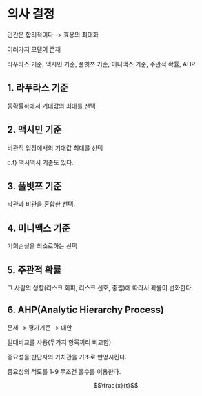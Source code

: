 # 의사 결정

인간은 합리적이다 -> 효용의 최대화

여러가지 모델이 존재

라푸라스 기준, 맥시민 기준, 풀빗쯔 기준, 미니맥스 기준, 주관적 확률, AHP

## 1. 라푸라스 기준

등확률하에서 기대값의 최대를 선택

## 2. 맥시민 기준

비관적 입장에서의 기대값 최대를 선택

c.f) 맥시맥시 기준도 있다.

## 3. 풀빗쯔 기준

낙관과 비관을 혼합한 선택.

## 4. 미니맥스 기준

기회손실을 최소로하는 선택

## 5. 주관적 확률

그 사람의 성향(리스크 회피, 리스크 선호, 중립)에 따라서 확률이 변화한다.

## 6. AHP(Analytic Hierarchy Process)

문제 -> 평가기준 -> 대안

일대비교를 사용(두가지 항목끼리 비교함)

중요성을 판단자의 가치관을 기초로 반영시킨다.

중요성의 척도를 1-9 무조건 홀수를 이용한다.

$$\frac{x}{t}$$
